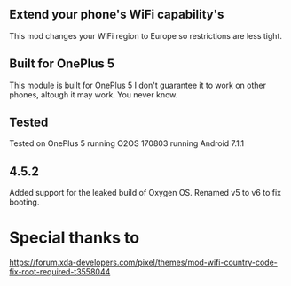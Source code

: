 ## Extend your phone's WiFi capability's
This mod changes your WiFi region to Europe so restrictions are less tight.  

## Built for OnePlus 5
This module is built for OnePlus 5 I don't guarantee it to work on other phones, altough it may work. You never know.

## Tested
Tested on OnePlus 5 running O2OS 170803 running Android 7.1.1

## 4.5.2
Added support for the leaked build of Oxygen OS.
Renamed v5 to v6 to fix booting.



# Special thanks to
https://forum.xda-developers.com/pixel/themes/mod-wifi-country-code-fix-root-required-t3558044